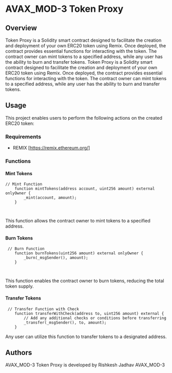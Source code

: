 # AVAX_MOD-3 Token Proxy

## Overview

 Token Proxy is a Solidity smart contract designed to facilitate the creation and deployment of your own ERC20 token using Remix. Once deployed, the contract provides essential functions for interacting with the token. The contract owner can mint tokens to a specified address, while any user has the ability to burn and transfer tokens. Token Proxy is a Solidity smart contract designed to facilitate the creation and deployment of your own ERC20 token using Remix. Once deployed, the contract provides essential functions for interacting with the token. The contract owner can mint tokens to a specified address, while any user has the ability to burn and transfer tokens.

## Usage

This project enables users to perform the following actions on the created ERC20 token:

### Requirements

- REMIX [https://remix.ethereum.org/]

### Functions

#### Mint Tokens
```solidity
// Mint Function 
    function mintTokens(address account, uint256 amount) external onlyOwner {
        _mint(account, amount);
    }

   
```
This function allows the contract owner to mint tokens to a specified address.

#### Burn Tokens
```solidity
 // Burn Function 
    function burnTokens(uint256 amount) external onlyOwner {
        _burn(_msgSender(), amount);
    }

   
```
This function enables the contract owner to burn tokens, reducing the total token supply.

#### Transfer Tokens
```solidity
 // Transfer Function with Check 
    function transferWithCheck(address to, uint256 amount) external {
        // Add any additional checks or conditions before transferring
        _transfer(_msgSender(), to, amount);
    }
```
Any user can utilize this function to transfer tokens to a designated address.

## Authors

AVAX_MOD-3 Token Proxy is developed by Rishkesh Jadhav AVAX_MOD-3
